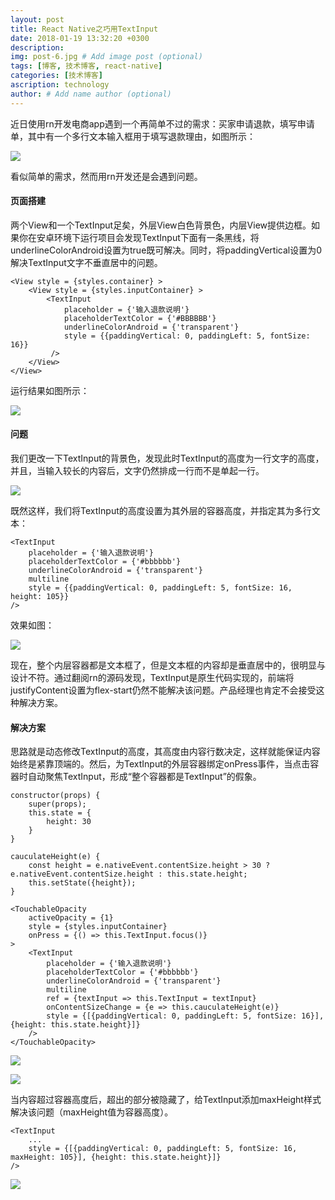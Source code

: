 ```yaml
---
layout: post
title: React Native之巧用TextInput
date: 2018-01-19 13:32:20 +0300
description: 
img: post-6.jpg # Add image post (optional)
tags: [博客, 技术博客, react-native]
categories: [技术博客]
ascription: technology
author: # Add name author (optional)
---
```

近日使用rn开发电商app遇到一个再简单不过的需求：买家申请退款，填写申请单，其中有一个多行文本输入框用于填写退款理由，如图所示：

![](http://upload-images.jianshu.io/upload_images/1495096-969a3263e2eafdf3.png?imageMogr2/auto-orient/strip%7CimageView2/2/w/1240)

看似简单的需求，然而用rn开发还是会遇到问题。
#### 页面搭建
两个View和一个TextInput足矣，外层View白色背景色，内层View提供边框。如果你在安卓环境下运行项目会发现TextInput下面有一条黑线，将underlineColorAndroid设置为true既可解决。同时，将paddingVertical设置为0解决TextInput文字不垂直居中的问题。
```
<View style = {styles.container} >
    <View style = {styles.inputContainer} >
        <TextInput
            placeholder = {'输入退款说明'} 
            placeholderTextColor = {'#BBBBBB'}
            underlineColorAndroid = {'transparent'} 
            style = {{paddingVertical: 0, paddingLeft: 5, fontSize: 16}}
         />
    </View>
</View>
```
运行结果如图所示：

![](http://upload-images.jianshu.io/upload_images/1495096-3f58b17349a4ee10.png?imageMogr2/auto-orient/strip%7CimageView2/2/w/1240)

#### 问题
我们更改一下TextInput的背景色，发现此时TextInput的高度为一行文字的高度，并且，当输入较长的内容后，文字仍然排成一行而不是单起一行。

![](http://upload-images.jianshu.io/upload_images/1495096-cdb26eaea5123f2e.png?imageMogr2/auto-orient/strip%7CimageView2/2/w/1240)

既然这样，我们将TextInput的高度设置为其外层的容器高度，并指定其为多行文本：
```
<TextInput
    placeholder = {'输入退款说明'} 
    placeholderTextColor = {'#bbbbbb'}
    underlineColorAndroid = {'transparent'} 
    multiline
    style = {{paddingVertical: 0, paddingLeft: 5, fontSize: 16, height: 105}}
/>
```
效果如图：

![](http://upload-images.jianshu.io/upload_images/1495096-c621fd4b77fe63b6.png?imageMogr2/auto-orient/strip%7CimageView2/2/w/1240)

现在，整个内层容器都是文本框了，但是文本框的内容却是垂直居中的，很明显与设计不符。通过翻阅rn的源码发现，TextInput是原生代码实现的，前端将justifyContent设置为flex-start仍然不能解决该问题。产品经理也肯定不会接受这种解决方案。

#### 解决方案
思路就是动态修改TextInput的高度，其高度由内容行数决定，这样就能保证内容始终是紧靠顶端的。然后，为TextInput的外层容器绑定onPress事件，当点击容器时自动聚焦TextInput，形成“整个容器都是TextInput”的假象。

```
constructor(props) {
    super(props);
    this.state = {
        height: 30
    }
}

cauculateHeight(e) {
    const height = e.nativeEvent.contentSize.height > 30 ? e.nativeEvent.contentSize.height : this.state.height;
    this.setState({height});
}
```
```
<TouchableOpacity 
    activeOpacity = {1}
    style = {styles.inputContainer} 
    onPress = {() => this.TextInput.focus()} 
>
    <TextInput
        placeholder = {'输入退款说明'} 
        placeholderTextColor = {'#bbbbbb'}
        underlineColorAndroid = {'transparent'} 
        multiline
        ref = {textInput => this.TextInput = textInput}
        onContentSizeChange = {e => this.cauculateHeight(e)}
        style = {[{paddingVertical: 0, paddingLeft: 5, fontSize: 16}], {height: this.state.height}]}
    />
</TouchableOpacity>
```

![](http://upload-images.jianshu.io/upload_images/1495096-451e5da7219e5ce1.png?imageMogr2/auto-orient/strip%7CimageView2/2/w/1240)

![](http://upload-images.jianshu.io/upload_images/1495096-7997458637d44c77.png?imageMogr2/auto-orient/strip%7CimageView2/2/w/1240)

当内容超过容器高度后，超出的部分被隐藏了，给TextInput添加maxHeight样式解决该问题（maxHeight值为容器高度）。
```
<TextInput
    ...
    style = {[{paddingVertical: 0, paddingLeft: 5, fontSize: 16, maxHeight: 105}], {height: this.state.height}]}
/>
```

![](http://upload-images.jianshu.io/upload_images/1495096-5ac6da860fe48aba.png?imageMogr2/auto-orient/strip%7CimageView2/2/w/1240)










